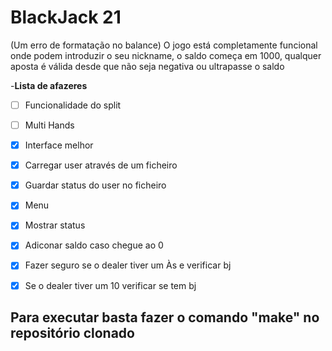 # BlackJack 21

(Um erro de formatação no balance)
O jogo está completamente funcional onde podem introduzir
o seu nickname, o saldo começa em 1000, qualquer aposta é válida desde
que não seja negativa ou ultrapasse o saldo

-**Lista de afazeres**
- [ ] Funcionalidade do split 
- [ ] Multi Hands
- [x] Interface melhor
- [x] Carregar user através de um ficheiro
- [x] Guardar status do user no ficheiro
- [x] Menu
- [x] Mostrar status
- [x] Adiconar saldo caso chegue ao 0
- [x] Fazer seguro se o dealer tiver um Às e verificar bj
- [x] Se o dealer tiver um 10 verificar se tem bj


## Para executar basta fazer o comando **"make"** no repositório clonado

